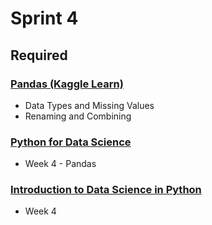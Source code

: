 # Sprint 4

## Required

### [Pandas (Kaggle Learn)](https://www.kaggle.com/learn/pandas)

- Data Types and Missing Values
- Renaming and Combining

### [Python for Data Science](https://www.edx.org/course/python-for-data-science-3)

- Week 4 - Pandas

### [Introduction to Data Science in Python](https://www.coursera.org/learn/python-data-analysis)

- Week 4
